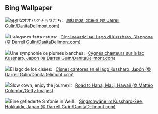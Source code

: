 ## Bing Wallpaper
![](https://www.bing.com/th?id=OHR.HokkaidoSwans_JA-JP3605792409_UHD.jpg&w=1000)優雅なオオハクチョウたち:&nbsp;&ensp;[屈斜路湖, 北海道 (© Darrell Gulin/DanitaDelimont.com)](https://www.bing.com/th?id=OHR.HokkaidoSwans_JA-JP3605792409_UHD.jpg)
<br><br/>
![](https://www.bing.com/th?id=OHR.HokkaidoSwans_IT-IT3824531235_UHD.jpg&w=1000)L’eleganza fatta natura:&nbsp;&ensp;[Cigni sevatici nel Lago di Kussharo, Giappone (© Darrell Gulin/DanitaDelimont.com)](https://www.bing.com/th?id=OHR.HokkaidoSwans_IT-IT3824531235_UHD.jpg)
<br><br/>
![](https://www.bing.com/th?id=OHR.HokkaidoSwans_FR-FR2489851452_UHD.jpg&w=1000)Une symphonie de plumes blanches:&nbsp;&ensp;[Cygnes chanteurs sur le lac Kussharo, Japon (© Darrell Gulin/DanitaDelimont.com)](https://www.bing.com/th?id=OHR.HokkaidoSwans_FR-FR2489851452_UHD.jpg)
<br><br/>
![](https://www.bing.com/th?id=OHR.HokkaidoSwans_ES-ES1414604730_UHD.jpg&w=1000)El lago de los cisnes:&nbsp;&ensp;[Cisnes cantores en el lago Kussharo, Japón (© Darrell Gulin/DanitaDelimont.com)](https://www.bing.com/th?id=OHR.HokkaidoSwans_ES-ES1414604730_UHD.jpg)
<br><br/>
![](https://www.bing.com/th?id=OHR.HanaHighway_EN-GB1532378824_UHD.jpg&w=1000)Slow down, enjoy the journey!:&nbsp;&ensp;[Road to Hana, Maui, Hawaii (© Matteo Colombo/Getty Images)](https://www.bing.com/th?id=OHR.HanaHighway_EN-GB1532378824_UHD.jpg)
<br><br/>
![](https://www.bing.com/th?id=OHR.HokkaidoSwans_DE-DE3486591797_UHD.jpg&w=1000)Eine gefiederte Sinfonie in Weiß:&nbsp;&ensp;[Singschwäne im Kussharo-See, Hokkaido, Japan (© Darrell Gulin/DanitaDelimont.com)](https://www.bing.com/th?id=OHR.HokkaidoSwans_DE-DE3486591797_UHD.jpg)
<br><br/>

